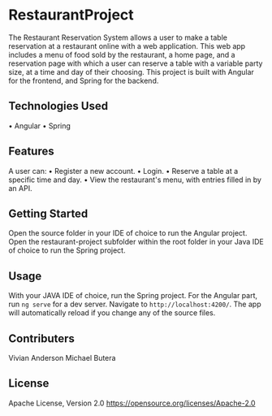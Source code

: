 # RestaurantProject

The Restaurant Reservation System allows a user to make a table reservation at a restaurant online with a web application. This web app includes a menu of food sold by the restaurant, a home page, and a reservation page with which a user can reserve a table with a variable party size, at a time and day of their choosing. This project is built with Angular for the frontend, and Spring for the backend. 

## Technologies Used

• Angular
• Spring

## Features

A user can: • Register a new account. • Login. • Reserve a table at a specific time and day. • View the restaurant's menu, with entries filled in by an API. 

## Getting Started

Open the source folder in your IDE of choice to run the Angular project.
Open the restaurant-project subfolder within the root folder in your Java IDE of choice to run the Spring project.

## Usage

With your JAVA IDE of choice, run the Spring project.
For the Angular part, run `ng serve` for a dev server. Navigate to `http://localhost:4200/`. The app will automatically reload if you change any of the source files.

## Contributers

Vivian Anderson
Michael Butera

## License

Apache License, Version 2.0
https://opensource.org/licenses/Apache-2.0

